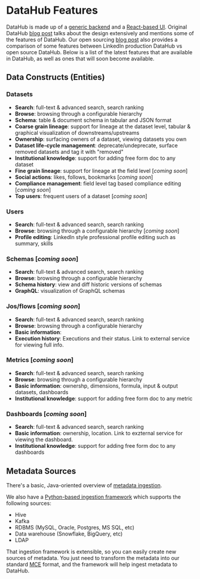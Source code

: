 # DataHub Features

DataHub is made up of a [generic backend](what/gma.md) and a [React-based UI](../datahub-web-react/README.md).
Original DataHub [blog post](https://engineering.linkedin.com/blog/2019/data-hub) talks about the design extensively and mentions some of the features of DataHub.
Our open sourcing [blog post](https://engineering.linkedin.com/blog/2020/open-sourcing-datahub--linkedins-metadata-search-and-discovery-p) also provides a comparison of some features between LinkedIn production DataHub vs open source DataHub. Below is a list of the latest features that are available in DataHub, as well as ones that will soon become available.

## Data Constructs (Entities)

### Datasets
 - **Search**: full-text & advanced search, search ranking
 - **Browse**: browsing through a configurable hierarchy
 - **Schema**: table & document schema in tabular and JSON format
 - **Coarse grain lineage**: support for lineage at the dataset level, tabular & graphical visualization of downstreams/upstreams
 - **Ownership**: surfacing owners of a dataset, viewing datasets you own
 - **Dataset life-cycle management**: deprecate/undeprecate, surface removed datasets and tag it with "removed"
 - **Institutional knowledge**: support for adding free form doc to any dataset
 - **Fine grain lineage**: support for lineage at the field level [*coming soon*]
 - **Social actions**: likes, follows, bookmarks [*coming soon*]
 - **Compliance management**: field level tag based compliance editing [*coming soon*]
 - **Top users**: frequent users of a dataset [*coming soon*]
 
### Users
 - **Search**: full-text & advanced search, search ranking
 - **Browse**: browsing through a configurable hierarchy [*coming soon*]
 - **Profile editing**: LinkedIn style professional profile editing such as summary, skills

### Schemas [*coming soon*]
 - **Search**: full-text & advanced search, search ranking
 - **Browse**: browsing through a configurable hierarchy
 - **Schema history**: view and diff historic versions of schemas
 - **GraphQL**: visualization of GraphQL schemas

### Jos/flows [*coming soon*]
 - **Search**: full-text & advanced search, search ranking
 - **Browse**: browsing through a configurable hierarchy
 - **Basic information**: 
 - **Execution history**: Executions and their status. Link to external service for viewing full info.

### Metrics [*coming soon*]
 - **Search**: full-text & advanced search, search ranking
 - **Browse**: browsing through a configurable hierarchy
 - **Basic information**: ownershp, dimensions, formula, input & output datasets, dashboards
 - **Institutional knowledge**: support for adding free form doc to any metric
 
### Dashboards [*coming soon*] 
 - **Search**: full-text & advanced search, search ranking
 - **Basic information**: ownership, location. Link to exzternal service for viewing the dashboard.
 - **Institutional knowledge**: support for adding free form doc to any dashboards 

## Metadata Sources
There's a basic, Java-oriented overview of [metadata ingestion](architecture/metadata-ingestion.md).

We also have a [Python-based ingestion framework](../metadata-ingestion/README.md) which supports the following sources:
 - Hive
 - Kafka
 - RDBMS (MySQL, Oracle, Postgres, MS SQL, etc)
 - Data warehouse (Snowflake, BigQuery, etc)
 - LDAP

That ingestion framework is extensible, so you can easily create new sources of metadata. You just need to transform the metadata into our standard [MCE](what/mxe.md) format, and the framework will help ingest metadata to DataHub.
